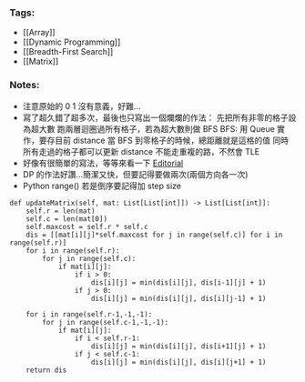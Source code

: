 ### Tags:
- [[Array]]
- [[Dynamic Programming]]
- [[Breadth-First Search]]
- [[Matrix]]
### Notes:
- 注意原始的 0 1 沒有意義，好難...
- 寫了超久錯了超多次，最後也只寫出一個爛爛的作法：
    先把所有非零的格子設為超大數
    跑兩層迴圈過所有格子，若為超大數則做 BFS
    BFS:
    用 Queue 實作，要存目前 distance
    當 BFS 到零格子的時候，總距離就是這格的值
    同時所有走過的格子都可以更新 distance
    不能走重複的路，不然會 TLE
 - 好像有很簡單的寫法，等等來看一下 [Editorial](https://leetcode.com/problems/01-matrix/editorial/)
 - DP 的作法好讚...簡潔又快，但要記得要做兩次(兩個方向各一次)
 - Python range() 若是倒序要記得加 step size
```python=
def updateMatrix(self, mat: List[List[int]]) -> List[List[int]]:
    self.r = len(mat)
    self.c = len(mat[0])
    self.maxcost = self.r * self.c
    dis = [[mat[i][j]*self.maxcost for j in range(self.c)] for i in range(self.r)]
    for i in range(self.r):
        for j in range(self.c):
            if mat[i][j]:
                if i > 0:
                    dis[i][j] = min(dis[i][j], dis[i-1][j] + 1)
                if j > 0:
                    dis[i][j] = min(dis[i][j], dis[i][j-1] + 1)

    for i in range(self.r-1,-1,-1):
        for j in range(self.c-1,-1,-1):
            if mat[i][j]:
                if i < self.r-1:
                    dis[i][j] = min(dis[i][j], dis[i+1][j] + 1)
                if j < self.c-1:
                    dis[i][j] = min(dis[i][j], dis[i][j+1] + 1)
    return dis
```
